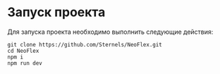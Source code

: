 # Запуск проекта
Для запуска проекта необходимо выполнить следующие действия:
```
git clone https://github.com/Sternels/NeoFlex.git
cd NeoFlex
npm i
npm run dev
```
